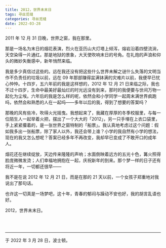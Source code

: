 ```yaml
---
title: 2012，世界未末日
tags: 寻丝觅缝
categories: 寻丝觅缝
date: 2022-03-28
---
```


2011 年 12 月 31 日晚，世界之窗，我在那里。

那是一场名为末日的烟花表演，烈火在亚历山大灯塔上倾泻，熔岩沿着四壁流淌，天空染得一片通红。那是地狱的景象，大天使吹响末日的号角。在礼炮的声浪和仰头的微妙失衡感中，新年悄然来临。

我是多少真信过这些的。远在我还没有把这些什么世界未解之谜什么失落的文明当作不负责任的垃圾以前，远在 09 年那部赚得盆满钵满的灾难片以前，我便早已忧心忡忡。十四岁，五六年前的我是这样想的，2012 年 12 月 21 日来临之际，我也不过十四岁，生命中最美好最灿烂的时光远没有到来，那时的我便要与世间万物一起化为尘埃。六年后的我是怎么样的呢，依然会和小学同学一起周末满世界疯跑吗，依然会和熟悉的人在一起吗——多年以后的我，得到了想要的答案吗？

那晚的风有些冷，吹得火光摇曳。我想起来了，我藏在厚厚的冬季校服里，与每一位陌生人一起举着火把，摆出了一个大大的「2012」，另一只手埋在上衣口袋里，手上紧紧攥着的，是一张世界之窗特制的「船票」。我认真地考虑过这个问题：假如我多出一张船票，除了家人以外，我还会带上谁？小学的我自然有小学的想法，现在的我又怎么想呢？答案已经多年不再改变，我却早已变成了不敢开口的成年人。

烟花还在继续绽放，天边传来隆隆的声响；水面倒映着远方的五光十色，篝火照得脸庞微微发烫；人们幸福地拥抱在一起，庆祝新年的到来。那个梦一样的日子还有将近一年，一切都还很早——

我不是在说 2012 年 12 月 21 日，而是在那的 21 天以前，一个女孩子郑重地对我说出了那句话。

也许这一切真是一场梦吧，这十年，青春的郁闷与躁动不安也好，我的胡言乱语也好。

2012，世界未末日。

<br>

<br>

------

于 2022 年 3 月 28 日，波士顿。
